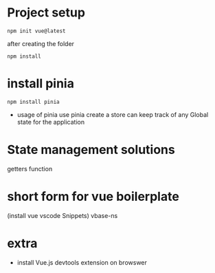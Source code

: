 # Project setup

````
npm init vue@latest
````

after creating the folder

````
npm install
````

# install pinia

````
npm install pinia
````
- usage of pinia
use pinia create a store can keep track of any Global state for the application 

# State management solutions

getters function

# short form for vue boilerplate 
(install vue vscode Snippets)
vbase-ns

# extra

- install Vue.js devtools extension on browswer